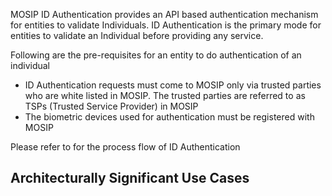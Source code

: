 MOSIP ID Authentication provides an API based authentication mechanism for entities to validate Individuals. ID Authentication is the primary mode for entities to validate an Individual before providing any service.

Following are the pre-requisites for an entity to do authentication of an individual
* ID Authentication requests must come to MOSIP only via trusted parties who are white listed in MOSIP. The trusted parties are referred to as TSPs (Trusted Service Provider) in MOSIP
* The biometric devices used for authentication must be registered with MOSIP

Please refer to for the process flow of ID Authentication

## Architecturally Significant Use Cases


